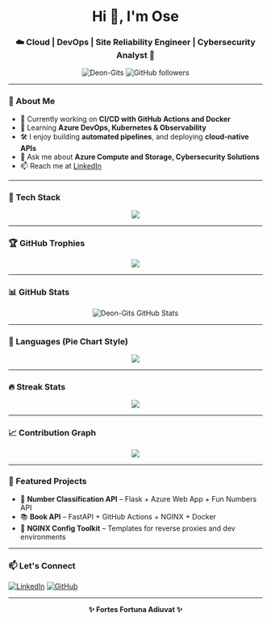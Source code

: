 <h1 align="center">Hi 👋, I'm Ose</h1>
<h3 align="center">☁️ Cloud | DevOps | Site Reliability Engineer | Cybersecurity Analyst 🚀</h3>

<p align="center">
  <img src="https://komarev.com/ghpvc/?username=Deon-Gits&label=Profile%20views&color=0e75b6&style=flat" alt="Deon-Gits" />
  <img src="https://img.shields.io/github/followers/Deon-Gits?label=Follow&style=social" alt="GitHub followers" />
</p>

---

### 💼 About Me

- 🔭 Currently working on **CI/CD with GitHub Actions and Docker**
- 🌱 Learning **Azure DevOps, Kubernetes & Observability**
- 🛠 I enjoy building **automated pipelines**, and deploying **cloud-native APIs**
- 💬 Ask me about **Azure Compute and Storage, Cybersecurity Solutions**
- 📫 Reach me at [LinkedIn](https://www.linkedin.com/in/osemedua-umunna)

---

### 🧰 Tech Stack

<p align="center">
  <img src="https://skillicons.dev/icons?i=azure,docker,linux,githubactions,nginx,python,flask,fastapi,git,vscode" />
</p>

---

### 🏆 GitHub Trophies

<p align="center">
  <img src="https://github-profile-trophy.vercel.app/?username=Deon-Gits&theme=monokai&no-frame=true&column=7&margin-w=10" />
</p>

---

### 📊 GitHub Stats

<p align="center">
  <img src="https://github-readme-activity-graph.vercel.app/graph?username=Deon-Gits&theme=tokyo-night&hide_border=true" alt="Deon-Gits GitHub Stats" />
</p>

---

### 🥧 Languages (Pie Chart Style)

<p align="center">
  <img src="https://github-readme-stats.vercel.app/api/top-langs/?username=Deon-Gits&layout=pie&theme=tokyonight&hide_border=true" />
</p>

---

### 🔥 Streak Stats

<p align="center">
  <img src="https://github-readme-streak-stats.herokuapp.com/?user=Deon-Gits&theme=tokyonight&hide_border=true" />
</p>

---

### 📈 Contribution Graph

<p align="center">
  <img src="[https://github-readme-activity-graph.cyclic.app/graph?username=Deon-Gits&theme=tokyo-night&hide_border=true](https://github-readme-activity-graph.vercel.app/graph?username=Deon-Gits&theme=tokyo-night)](https://github.com/ashutosh00710/github-readme-activity-graph)" />
</p>

---

### 🧪 Featured Projects

- 🔢 **Number Classification API** – Flask + Azure Web App + Fun Numbers API
- 📚 **Book API** – FastAPI + GitHub Actions + NGINX + Docker
- 🧰 **NGINX Config Toolkit** – Templates for reverse proxies and dev environments

---

### 📫 Let's Connect

[![LinkedIn](https://img.shields.io/badge/LinkedIn-0077B5?style=flat&logo=linkedin&logoColor=white)](https://www.linkedin.com/in/osemedua-umunna)
[![GitHub](https://img.shields.io/badge/GitHub-181717?style=flat&logo=github&logoColor=white)](https://github.com/Deon-Gits)

---

<p align="center"><b>✨ Fortes Fortuna Adiuvat ✨</b></p>
